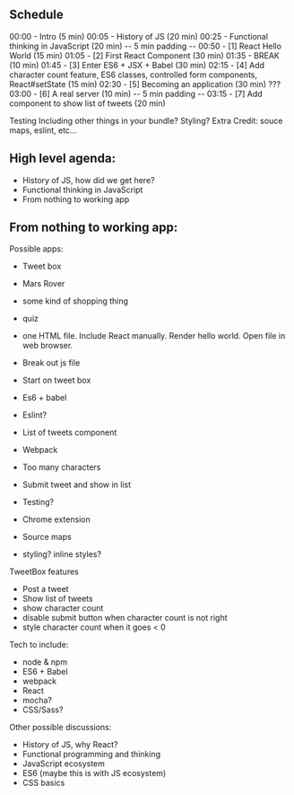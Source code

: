 ## Schedule

00:00 - Intro (5 min)
00:05 - History of JS (20 min)
00:25 - Functional thinking in JavaScript (20 min)
-- 5 min padding --
00:50 - [1] React Hello World (15 min)
01:05 - [2] First React Component (30 min)
01:35 - BREAK (10 min)
01:45 - [3] Enter ES6 + JSX + Babel (30 min)
02:15 - [4] Add character count feature, ES6 classes, controlled form components, React#setState (15 min)
02:30 - [5] Becoming an application (30 min) ???
03:00 - [6] A real server (10 min)
-- 5 min padding --
03:15 - [7] Add component to show list of tweets (20 min)





Testing
Including other things in your bundle?
Styling?
Extra Credit: souce maps, eslint, etc...


## High level agenda:

- History of JS, how did we get here?
- Functional thinking in JavaScript
- From nothing to working app


## From nothing to working app:
Possible apps:
- Tweet box
- Mars Rover
- some kind of shopping thing
- quiz


- one HTML file. Include React manually. Render hello world. Open file in web browser.
- Break out js file
- Start on tweet box
- Es6 + babel
- Eslint?
- List of tweets component
- Webpack
- Too many characters
- Submit tweet and show in list
- Testing?
- Chrome extension
- Source maps
- styling? inline styles?

TweetBox features
- Post a tweet
- Show list of tweets
- show character count
- disable submit button when character count is not right
- style character count when it goes < 0


Tech to include:
- node & npm
- ES6 + Babel
- webpack
- React
- mocha?
- CSS/Sass?



Other possible discussions:
- History of JS, why React?
- Functional programming and thinking
- JavaScript ecosystem
- ES6 (maybe this is with JS ecosystem)
- CSS basics
